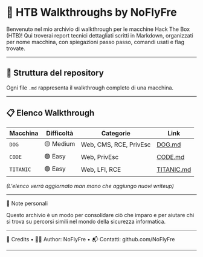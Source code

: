 # 🔐 HTB Walkthroughs by NoFlyFre

Benvenutə nel mio archivio di walkthrough per le macchine Hack The Box (HTB)!
Qui troverai report tecnici dettagliati scritti in Markdown, organizzati per nome macchina, con spiegazioni passo passo, comandi usati e flag trovate.

---

## 📂 Struttura del repository

Ogni file `.md` rappresenta il walkthrough completo di una macchina.

---

## 📋 Elenco Walkthrough

| Macchina  | Difficoltà | Categorie              | Link                       |
| --------- | ---------- | ---------------------- | -------------------------- |
| `DOG`     | 🟡 Medium  | Web, CMS, RCE, PrivEsc | [DOG.md](./Dog.md)         |
| `CODE`    | 🟢 Easy    | Web, PrivEsc           | [CODE.md](./Code.md)       |
| `TITANIC` | 🟢 Easy    | Web, LFI, RCE          | [TITANIC.md](./Titanic.md) |

*(L'elenco verrà aggiornato man mano che aggiungo nuovi writeup)*

---

🧠 Note personali

Questo archivio è un modo per consolidare ciò che imparo e per aiutare chi si trova su percorsi simili nel mondo della sicurezza informatica.

---

🏁 Credits
•	🧑‍💻 Author: NoFlyFre
•	📬 Contatti: github.com/NoFlyFre

---
